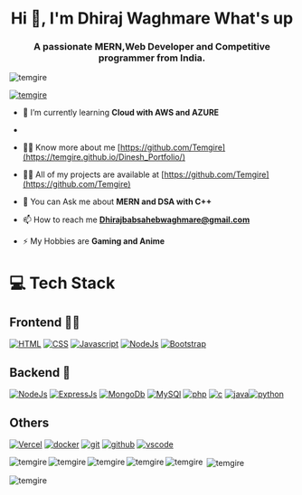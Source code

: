 <h1 align="center">Hi 👋, I'm Dhiraj Waghmare What's up</h1>
<h3 align="center">A passionate MERN,Web Developer and Competitive programmer from India.</h3>

<p align="left"> <img src="https://komarev.com/ghpvc/?username=temgire&label=Profile%20views&color=0e75b6&style=flat" alt="temgire" /> </p>

<p align="left"> <a href="https://github.com/ryo-ma/github-profile-trophy"><img src="https://github-profile-trophy.vercel.app/?username=temgire" alt="temgire" /></a> </p>

- 🌱 I’m currently learning **Cloud with AWS and AZURE**
- 

-  👨‍💻 Know more about me  [https://github.com/Temgire](https://temgire.github.io/Dinesh_Portfolio/)

- 👨‍💻 All of my projects are available at [https://github.com/Temgire](https://github.com/Temgire)

- 💬 You can Ask me about **MERN and DSA with C++**

- 📫 How to reach me **Dhirajbabsahebwaghmare@gmail.com**

- ⚡ My Hobbies are **Gaming and Anime**
# 💻 Tech Stack

## Frontend 🧑‍💻

[![HTML](https://skillicons.dev/icons?i=html&perline=3)](https://skillicons.dev)
[![CSS](https://skillicons.dev/icons?i=css&perline=3)](https://skillicons.dev)
[![Javascript](https://skillicons.dev/icons?i=javascript&perline=3)](https://skillicons.dev)
[![NodeJs](https://skillicons.dev/icons?i=nextjs&perline=3)](https://skillicons.dev)
[![Bootstrap](https://skillicons.dev/icons?i=bootstrap&perline=3)](https://skillicons.dev)

## Backend 🤕

[![NodeJs](https://skillicons.dev/icons?i=nodejs&perline=3)](https://skillicons.dev)
[![ExpressJs](https://skillicons.dev/icons?i=express&perline=3)](https://skillicons.dev)
[![MongoDb](https://skillicons.dev/icons?i=mongodb&perline=3)](https://skillicons.dev)
[![MySQl](https://skillicons.dev/icons?i=mysql&perline=3)](https://skillicons.dev)
[![php](https://skillicons.dev/icons?i=php&perline=3)](https://skillicons.dev)
[![c](https://skillicons.dev/icons?i=c&perline=3)](https://skillicons.dev)
[![java](https://skillicons.dev/icons?i=java&perline=3)](https://skillicons.dev)[![python](https://skillicons.dev/icons?i=python&perline=3)](https://skillicons.dev)

## Others

[![Vercel](https://skillicons.dev/icons?i=vercel&perine=3)](https://skillicons.dev)
[![docker](https://skillicons.dev/icons?i=docker&perline=3)](https://skillicons.dev)
[![git](https://skillicons.dev/icons?i=git&perline=3)](https://skillicons.dev)
[![github](https://skillicons.dev/icons?i=github&perline=3)](https://skillicons.dev)
[![vscode](https://skillicons.dev/icons?i=vscode&perline=3)](https://skillicons.dev)




<p><img align="left" src="https://github-readme-stats.vercel.app/api/top-langs?username=temgire&show_icons=true&locale=en&layout=compact" alt="temgire" /></p>

<p><img align="left" src="https://github-readme-stats.vercel.app/api/top-langs?username=temgire&show_icons=true&locale=en&layout=compact" alt="temgire" /></p>

<p><img align="left" src="https://github-readme-stats.vercel.app/api/top-langs?username=temgire&show_icons=true&locale=en&layout=compact" alt="temgire" /></p>

<p><img align="left" src="https://github-readme-stats.vercel.app/api/top-langs?username=temgire&show_icons=true&locale=en&layout=compact" alt="temgire" /></p>


<p><img align="left" src="https://github-readme-stats.vercel.app/api/top-langs?username=temgire&show_icons=true&locale=en&layout=compact" alt="temgire" /></p>

<p>&nbsp;<img align="center" src="https://github-readme-stats.vercel.app/api?username=temgire&show_icons=true&locale=en" alt="temgire" /></p>

<p><img align="center" src="https://github-readme-streak-stats.herokuapp.com/?user=temgire&" alt="temgire" /></p>
